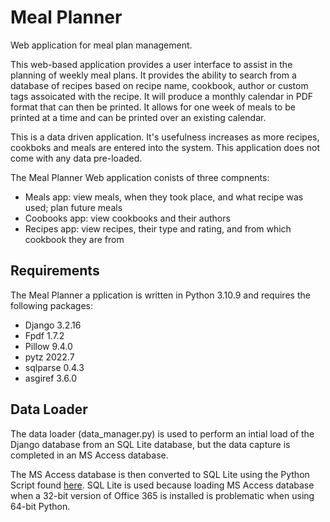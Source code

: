# Meal Planner
Web application for meal plan management.

This web-based application provides a user interface to assist in the planning of weekly meal plans. It provides the ability to search from a database of recipes based on recipe name, cookbook, author or custom tags assoicated with the recipe. It will produce a monthly calendar in PDF format that can then be printed. It allows for one week of meals to be printed at a time and can be printed over an existing calendar.

This is a data driven application. It's usefulness increases as more recipes, cookboks and meals are entered into the system. This application does not come with any data pre-loaded.

The Meal Planner Web application conists of three compnents:
- Meals app: view meals, when they took place, and what recipe was used; plan future meals
- Coobooks app: view cookbooks and their authors
- Recipes app: view recipes, their type and rating, and from which cookbook they are from

## Requirements
The Meal Planner a
pplication is written in Python 3.10.9 and requires the following packages:
- Django 3.2.16
- Fpdf 1.7.2
- Pillow 9.4.0
- pytz 2022.7
- sqlparse 0.4.3
- asgiref 3.6.0


## Data Loader

The data loader (data_manager.py) is used to perform an intial load of the Django database from an SQL Lite database, but the data capture is completed in an MS Access database. 

The MS Access database is then converted to SQL Lite using the Python Script found [here](https://gist.github.com/snorfalorpagus/8578272).  SQL Lite is used because loading MS Access database when a 32-bit version of Office 365 is installed is problematic when using 64-bit Python.


